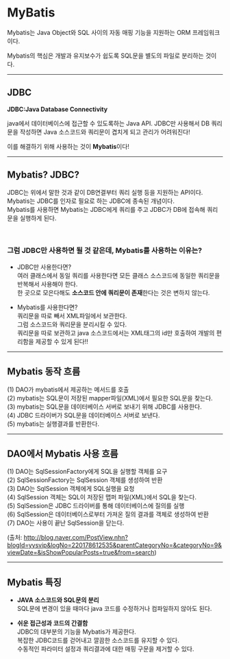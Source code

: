 # MyBatis

Mybatis는 Java Object와 SQL 사이의 자동 매핑 기능을 지원하는 ORM 프레임워크이다.

Mybatis의 핵심은 개발과 유지보수가 쉽도록 SQL문을 별도의 파일로 분리하는 것이다.

---
## JDBC
**JDBC:Java Database Connectivity**

java에서 데이터베이스에 접근할 수 있도록하는 Java API.
JDBC만 사용해서 DB 쿼리문을 작성하면 Java 소스코드와 쿼리문이 겹치게 되고 관리가 어려워진다!

이를 해결하기 위해 사용하는 것이 **Mybatis**이다!

---

## Mybatis? JDBC?
JDBC는 위에서 말한 것과 같이 DB연결부터 쿼리 실행 등을 지원하는 API이다.<br>
Mybatis는 JDBC를 인자로 필요로 하는 JDBC에 종속된 개념이다.<br>
Mybatis를 사용하면 Mybatis는 JDBC에게 쿼리를 주고 JDBC가 DB에 접속해 쿼리문을 실행하게 된다.

<br>

### 그럼 JDBC만 사용하면 될 것 같은데, Mybatis를 사용하는 이유는?
- JDBC만 사용한다면?<br>
  여러 클래스에서 동일 쿼리를 사용한다면 모든 클래스 소스코드에 동일한 쿼리문을 반복해서 사용해야 한다.<br>
  한 곳으로 모은다해도 **소스코드 안에 쿼리문이 존재**한다는 것은 변하지 않는다.
  <br>


- Mybatis를 사용한다면?<br>
  쿼리문을 따로 빼서 XML파일에서 보관한다. <br>
  그럼 소스코드와 쿼리문을 분리시킬 수 있다.<br>
  쿼리문을 따로 보관하고 java 소스코드에서는 XML태그의 id만 호출하여 개발의 편리함을 제공할 수 있게 된다!!

---

## Mybatis 동작 흐름
(1) DAO가 mybatis에서 제공하는 메서드를 호출<br>
(2) mybatis는 SQL문이 저장된 mapper파일(XML)에서 필요한 SQL문을 찾는다.<br>
(3) mybatis는 SQL문을 데이터베이스 서버로 보내기 위해 JDBC를 사용한다.<br>
(4) JDBC 드라이버가 SQL문을 데이터베이스 서버로 보낸다.<br>
(5) mybatis는 실행결과를 반환한다.<br>

---
## DAO에서 Mybatis 사용 흐름
(1) DAO는 SqlSessionFactory에게 SQL을 실행할 객체를 요구<br>
(2) SqlSessionFactory는 SqlSession 객체를 생성하여 반환<br>
(3) DAO는 SqlSession 객체에게 SQL실행을 요청<br>
(4) SqlSession 객체는 SQL이 저장된 맵퍼 파일(XML)에서 SQL을 찾는다.<br>
(5) SqlSession은 JDBC 드라이버를 통해 데이터베이스에 질의를 실행<br>
(6) SqlSession은 데이터베이스로부터 가져온 질의 결과를 객체로 생성하여 반환<br>
(7) DAO는 사용이 끝난 SqlSession을 닫는다.<br>


(출처: http://blog.naver.com/PostView.nhn?blogId=yysvip&logNo=220178612535&parentCategoryNo=&categoryNo=9&viewDate=&isShowPopularPosts=true&from=search)

---

## Mybatis 특징
- **JAVA 소스코드와 SQL문의 분리**<br>
SQL문에 변경이 있을 때마다 java 코드를 수정하거나 컴파일하지 않아도 된다.<br>
  

- **쉬운 접근성과 코드의 간결함**<br>
JDBC의 대부분의 기능을 Mybatis가 제공한다.<br>
  복잡한 JDBC코드를 걷어내고 깔끔한 소스코드를 유지할 수 있다.<br>
  수동적인 파라미터 설정과 쿼리결과에 대한 매핑 구문을 제거할 수 있다.
